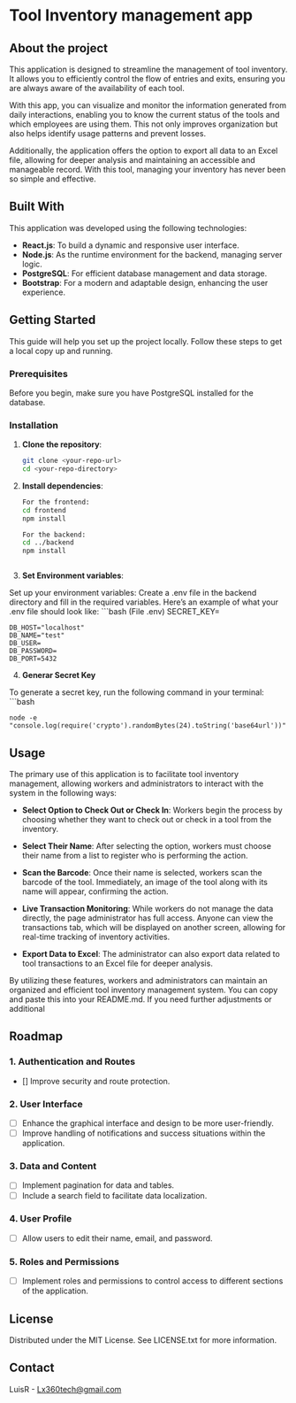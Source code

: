 
# Tool Inventory management app

## About the project

This application is designed to streamline the management of tool inventory. It allows you to efficiently control the flow of entries and exits, ensuring you are always aware of the availability of each tool.

With this app, you can visualize and monitor the information generated from daily interactions, enabling you to know the current status of the tools and which employees are using them. This not only improves organization but also helps identify usage patterns and prevent losses.

Additionally, the application offers the option to export all data to an Excel file, allowing for deeper analysis and maintaining an accessible and manageable record. With this tool, managing your inventory has never been so simple and effective.
## Built With

This application was developed using the following technologies:

- **React.js**: To build a dynamic and responsive user interface.
- **Node.js**: As the runtime environment for the backend, managing server logic.
- **PostgreSQL**: For efficient database management and data storage.
- **Bootstrap**: For a modern and adaptable design, enhancing the user experience.
## Getting Started

This guide will help you set up the project locally. Follow these steps to get a local copy up and running.

### Prerequisites

Before you begin, make sure you have PostgreSQL installed for the database.

### Installation

1. **Clone the repository**:
   ```bash
   git clone <your-repo-url>
   cd <your-repo-directory>

2. **Install dependencies**:
    ```bash
    For the frontend:
    cd frontend
    npm install
    
    For the backend:
    cd ../backend
    npm install



3. **Set Environment variables**: 

Set up your environment variables: Create a .env file in the backend directory and fill in the required variables. Here’s an example of what your .env file should look like:
    ```bash
    (File .env)
    SECRET_KEY=

    DB_HOST="localhost"
    DB_NAME="test"
    DB_USER=
    DB_PASSWORD=
    DB_PORT=5432

4. **Generar Secret Key**

To generate a secret key, run the following command in your terminal:
    ```bash
    
    node -e "console.log(require('crypto').randomBytes(24).toString('base64url'))"        
## Usage

The primary use of this application is to facilitate tool inventory management, allowing workers and administrators to interact with the system in the following ways:

- **Select Option to Check Out or Check In**: Workers begin the process by choosing whether they want to check out or check in a tool from the inventory.

- **Select Their Name**: After selecting the option, workers must choose their name from a list to register who is performing the action.

- **Scan the Barcode**: Once their name is selected, workers scan the barcode of the tool. Immediately, an image of the tool along with its name will appear, confirming the action.

- **Live Transaction Monitoring**: While workers do not manage the data directly, the page administrator has full access. Anyone can view the transactions tab, which will be displayed on another screen, allowing for real-time tracking of inventory activities.

- **Export Data to Excel**: The administrator can also export data related to tool transactions to an Excel file for deeper analysis.

By utilizing these features, workers and administrators can maintain an organized and efficient tool inventory management system.
You can copy and paste this into your README.md. If you need further adjustments or additional
## Roadmap

### 1. Authentication and Routes
- [] Improve security and route protection.

### 2. User Interface
- [ ] Enhance the graphical interface and design to be more user-friendly.
- [ ] Improve handling of notifications and success situations within the application.

### 3. Data and Content
- [ ] Implement pagination for data and tables.
- [ ] Include a search field to facilitate data localization.

### 4. User Profile
- [ ] Allow users to edit their name, email, and password.

### 5. Roles and Permissions
- [ ] Implement roles and permissions to control access to different sections of the application.
## License

Distributed under the MIT License. See LICENSE.txt for more information.
## Contact

LuisR - Lx360tech@gmail.com
